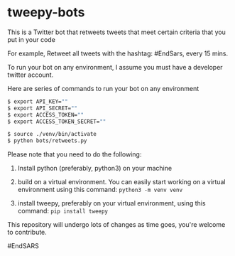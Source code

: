 # tweepy-bots
This is a Twitter bot that retweets tweets that meet certain criteria that you put in your code

For example, Retweet all tweets with the hashtag: #EndSars, every 15 mins.


To run your bot on any environment, I assume you must have a developer twitter account.


Here are series of commands to run your bot on any environment

```bash
$ export API_KEY=""
$ export API_SECRET=""
$ export ACCESS_TOKEN=""
$ export ACCESS_TOKEN_SECRET=""

$ source ./venv/bin/activate
$ python bots/retweets.py
```


Please note that you need to do the following:

1. Install python (preferably, python3) on your machine

2. build on a virtual environment. You can easily start working on a virtual environment using this command:
`python3 -m venv venv`

3. install tweepy, preferably on your virtual environment, using this command:
`pip install tweepy`

This repository will undergo lots of changes as time goes, you're welcome to contribute.

#EndSARS
